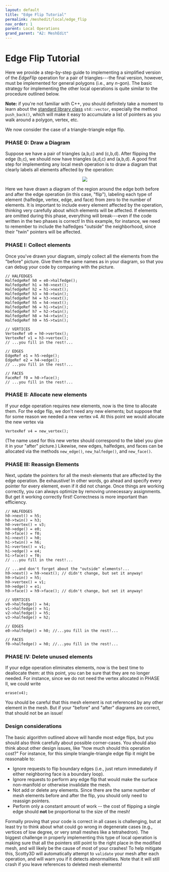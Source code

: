 ```yaml
---
layout: default
title: "Edge Flip Tutorial"
permalink: /meshedit/local/edge_flip
nav_order: 1
parent: Local Operations
grand_parent: "A2: MeshEdit"
---
```


# Edge Flip Tutorial

Here we provide a step-by-step guide to implementing a simplified version of the _EdgeFlip_ operation for a pair of triangles---the final version, however, must be implemented for general polygons (i.e., any _n_-gon). The basic strategy for implementing the other local operations is quite similar to the procedure outlined below.

**Note:** if you're not familiar with C++, you should definitely take a moment to learn about the [standard library class](http://en.cppreference.com/w/cpp/container/vector) `std::vector`, especially the method `push_back()`, which will make it easy to accumulate a list of pointers as you walk around a polygon, vertex, etc.

We now consider the case of a triangle-triangle edge flip.

### PHASE 0: Draw a Diagram

Suppose we have a pair of triangles (a,b,c) and (c,b,d). After flipping the edge (b,c), we should now have triangles (a,d,c) and (a,b,d). A good first step for implementing any local mesh operation is to draw a diagram that clearly labels all elements affected by the operation:

<center><img src="edge_flip_diagram.png"></center>

Here we have drawn a diagram of the region around the edge both before and after the edge operation (in this case, "flip"), labeling each type of element (halfedge, vertex, edge, and face) from zero to the number of elements. It is important to include every element affected by the operation, thinking very carefully about which elements will be affected. If elements are omitted during this phase, everything will break---even if the code written in the two phases is correct! In this example, for instance, we need to remember to include the halfedges "outside" the neighborhood, since their "twin" pointers will be affected.

### PHASE I: Collect elements

Once you've drawn your diagram, simply collect all the elements from the "before" picture. Give them the same names as in your diagram, so that you can debug your code by comparing with the picture.

    // HALFEDGES
    HalfedgeRef h0 = e0->halfedge();
    HalfedgeRef h1 = h0->next();
    HalfedgeRef h2 = h1->next();
    HalfedgeRef h3 = h0->twin();
    HalfedgeRef h4 = h3->next();
    HalfedgeRef h5 = h4->next();
    HalfedgeRef h6 = h1->twin();
    HalfedgeRef h7 = h2->twin();
    HalfedgeRef h8 = h4->twin();
    HalfedgeRef h9 = h5->twin();

    // VERTICES
    VertexRef v0 = h0->vertex();
    VertexRef v1 = h3->vertex();
    // ...you fill in the rest!...

    // EDGES
    EdgeRef e1 = h5->edge();
    EdgeRef e2 = h4->edge();
    // ...you fill in the rest!...

    // FACES
    FaceRef f0 = h0->face();
    // ...you fill in the rest!...

### PHASE II: Allocate new elements

If your edge operation requires new elements, now is the time to allocate them. For the edge flip, we don't need any new elements; but suppose that for some reason we needed a new vertex v4\. At this point we would allocate the new vertex via

    VertexRef v4 = new_vertex();

(The name used for this new vertex should correspond to the label you give it in your "after" picture.) Likewise, new edges, halfedges, and faces can be allocated via the methods `new_edge()`, `new_halfedge()`, and `new_face()`.

### PHASE III: Reassign Elements

Next, update the pointers for all the mesh elements that are affected by the edge operation. Be exhaustive! In other words, go ahead and specify every pointer for every element, even if it did not change. Once things are working correctly, you can always optimize by removing unnecessary assignments. But get it working correctly first! Correctness is more important than efficiency.

    // HALFEDGES
    h0->next() = h5;
    h0->twin() = h3;
    h0->vertex() = v3;
    h0->edge() = e0;
    h0->face() = f0;
    h1->next() = h0;
    h1->twin() = h6;
    h1->vertex() = v1;
    h1->edge() = e4;
    h1->face() = f0;
    // ...you fill in the rest!...

    // ...and don't forget about the "outside" elements!...
    h9->next() = h9->next(); // didn't change, but set it anyway!
    h9->twin() = h5;
    h9->vertex() = v1;
    h9->edge() = e1;
    h9->face() = h9->face(); // didn't change, but set it anyway!

    // VERTICES
    v0->halfedge() = h4;
    v1->halfedge() = h1;
    v2->halfedge() = h5;
    v3->halfedge() = h2;

    // EDGES
    e0->halfedge() = h0; //...you fill in the rest!...

    // FACES
    f0->halfedge() = h0; //...you fill in the rest!...

### PHASE IV: Delete unused elements

If your edge operation eliminates elements, now is the best time to deallocate them: at this point, you can be sure that they are no longer needed. For instance, since we do not need the vertex allocated in PHASE II, we could write

    erase(v4);

You should be careful that this mesh element is not referenced by any other element in the mesh. But if your "before" and "after" diagrams are correct, that should not be an issue!

### Design considerations

The basic algorithm outlined above will handle most edge flips, but you should also think carefully about possible corner-cases. You should also think about other design issues, like "how much should this operation cost?" For instance, for this simple triangle-triangle edge flip it might be reasonable to:

*   Ignore requests to flip boundary edges (i.e., just return immediately if either neighboring face is a boundary loop).
*   Ignore requests to perform any edge flip that would make the surface non-manifold or otherwise invalidate the mesh.
*   Not add or delete any elements. Since there are the same number of mesh elements before and after the flip, you should only need to reassign pointers.
*   Perform only a constant amount of work -- the cost of flipping a single edge should **not** be proportional to the size of the mesh!

Formally proving that your code is correct in all cases is challenging, but at least try to think about what could go wrong in degenerate cases (e.g., vertices of low degree, or very small meshes like a tetrahedron). The biggest challenge in properly implementing this type of local operation is making sure that all the pointers still point to the right place in the modified mesh, and will likely be the cause of most of your crashes! To help mitigate this, Scotty3D will automatically attempt to ``validate`` your mesh after each operation, and will warn you if it detects abnormalities. Note that it will still crash if you leave references to deleted mesh elements!
